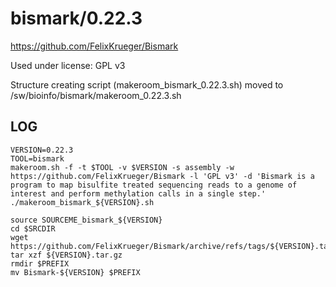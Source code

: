 bismark/0.22.3
========================

<https://github.com/FelixKrueger/Bismark>

Used under license:
GPL v3


Structure creating script (makeroom_bismark_0.22.3.sh) moved to /sw/bioinfo/bismark/makeroom_0.22.3.sh

LOG
---


    VERSION=0.22.3
    TOOL=bismark
    makeroom.sh -f -t $TOOL -v $VERSION -s assembly -w https://github.com/FelixKrueger/Bismark -l 'GPL v3' -d 'Bismark is a program to map bisulfite treated sequencing reads to a genome of interest and perform methylation calls in a single step.'
    ./makeroom_bismark_${VERSION}.sh

    source SOURCEME_bismark_${VERSION}
    cd $SRCDIR
    wget https://github.com/FelixKrueger/Bismark/archive/refs/tags/${VERSION}.tar.gz
    tar xzf ${VERSION}.tar.gz
    rmdir $PREFIX
    mv Bismark-${VERSION} $PREFIX
